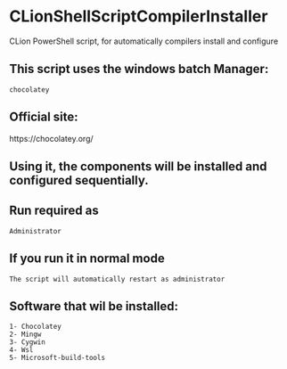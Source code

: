 # CLionShellScriptCompilerInstaller
CLion PowerShell script, for automatically compilers install and configure 

<h2>This script uses the windows batch Manager:</h2>
<code>chocolatey</code>
<h2>Official site:</h2>
https://chocolatey.org/
<h2>Using it, the components will be installed and configured sequentially.</h2>
<h2>Run required as</h2>
<code>Administrator</code> 
<h2>If you run it in normal mode</h2>
<code>The script will automatically restart as administrator</code>
<h2>Software that wil be installed:</h2>
<code>1- Chocolatey</code><br>
<code>2- Mingw</code><br>
<code>3- Cygwin</code><br>
<code>4- Wsl</code><br>
<code>5- Microsoft-build-tools<code>
